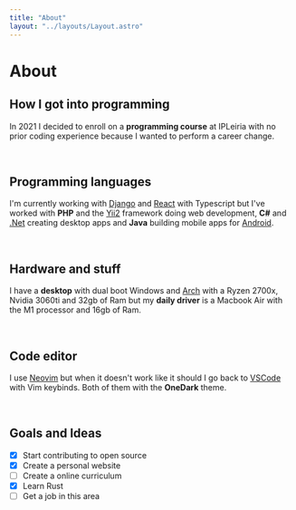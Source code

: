 ```yaml
---
title: "About"
layout: "../layouts/Layout.astro"
---
```


# About

## How I got into programming

In 2021 I decided to enroll on a **programming course** at IPLeiria with no prior coding experience because I wanted to perform a career change.

<br>

## Programming languages

I'm currently working with [Django](https://www.djangoproject.com/) and [React](https://react.dev/) with Typescript but
I've worked with **PHP** and the [Yii2](https://www.yiiframework.com/) framework doing web development,
**C#** and [.Net](https://dotnet.microsoft.com/) creating desktop apps and
**Java** building mobile apps for [Android](https://developer.android.com/).

<br>

## Hardware and stuff

I have a **desktop** with dual boot Windows and [Arch](https://knowyourmeme.com/memes/btw-i-use-arch)
with a Ryzen 2700x, Nvidia 3060ti and 32gb of Ram
but my **daily driver** is a Macbook Air with the M1 processor and 16gb of Ram.

<br>

## Code editor

I use [Neovim](https://neovim.io/) but when it doesn't work like it should I go back to [VSCode](https://code.visualstudio.com/)
with Vim keybinds. Both of them with the **OneDark** theme.

<br>

## Goals and Ideas

- [x] Start contributing to open source
- [x] Create a personal website
- [ ] Create a online curriculum
- [x] Learn Rust
- [ ] Get a job in this area
